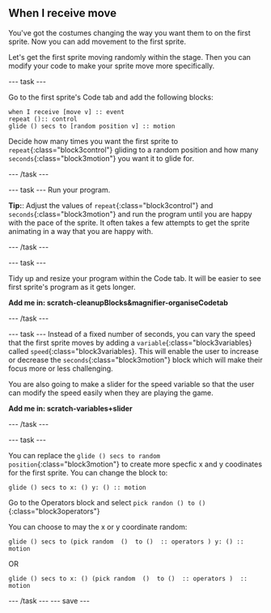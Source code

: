## When I receive move
You've got the costumes changing the way you want them to on the first sprite. Now you can add movement to the first sprite.

Let's get the first sprite moving randomly within the stage. Then you can modify your code to make your sprite move more specifically.

--- task ---

Go to the first sprite's Code tab and add the following blocks:

```blocks3
when I receive [move v] :: event
repeat ():: control
glide () secs to [random position v] :: motion
```

Decide how many times you want the first sprite to `repeat`{:class="block3control"} gliding to a random position and how many `seconds`{:class="block3motion"} you want it to glide for.

--- /task ---

--- task ---
Run your program.

**Tip:**: Adjust the values of `repeat`{:class="block3control"} and `seconds`{:class="block3motion"} and run the program until you are happy with the pace of the sprite. It often takes a few attempts to get the sprite animating in a way that you are happy with.

--- /task ---

--- task ---

Tidy up and resize your program within the Code tab. It will be easier to see first sprite's program as it gets longer.

**Add me in: scratch-cleanupBlocks&magnifier-organiseCodetab**

--- /task ---

--- task ---
Instead of a fixed number of seconds, you can vary the speed that the first sprite moves by adding a `variable`{:class="block3variables} called `speed`{:class="block3variables}. This will enable the user to increase or decrease the `seconds`{:class="block3motion"} block which will make their focus more or less  challenging.

You are also going to make a slider for the speed variable so that the user can modify the speed easily when they are playing the game.

**Add me in: scratch-variables+slider**

--- /task ---

--- task ---

You can replace the `glide () secs to random position`{:class="block3motion"} to create more specfic x and y coodinates for the first sprite. You can change the block to:
```blocks3
glide () secs to x: () y: () :: motion
```
Go to the Operators block and select `pick randon () to ()`{:class="block3operators"} 

You can choose  to may the  x or y coordinate random:
```blocks3
glide () secs to (pick random  ()  to ()  :: operators ) y: () :: motion
```
OR
```blocks3
glide () secs to x: () (pick random  ()  to ()  :: operators )  :: motion
```
--- /task ---
--- save ---

